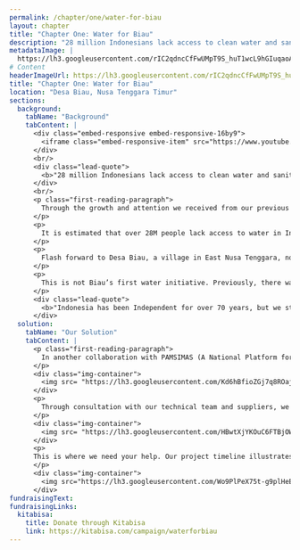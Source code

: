 ```yaml
---
permalink: /chapter/one/water-for-biau
layout: chapter
title: "Chapter One: Water for Biau"
description: "28 million Indonesians lack access to clean water and sanitation. Help us bring that number down by 771."
metadataImage: |
  https://lh3.googleusercontent.com/rIC2qdncCfFwUMpT9S_huT1wcL9hGIuqaoAV9EUktR3GrS_83ptHR5dMPmGK-PCZeN9DkcnWubWQfSu1B4V1GlwOdnJtYEM7yMNuh1ItMDyE8lKwVCfGZCfYz2N3CqeJlGgTUIYxpLjZ8ZAa6GQxg_rDkF0wF-AcJaDmRvgj0TD4-eqjB6LMkYUldBGEUrPX86zSlr8hHml3sUy2kN0oYL7e4vaGaIlE5F6SUW4zotsuE-tpMVbMMeVd_PQ4VBxK9TWOPzNlysOHqawn0CdMsVe-vPYVvJb0j4nk2oGGG2Yf3y_NfkuthRSROX-_9AZHm-IL-elBecBh7qG2mrhzmQmWx2WPXsvp6Dhd_iRlac2xTdVbW57H6w5TerWdhl99-gFgLGjmP0bMWfwHnCKWxPLoLdEPqVyckL-29QIVLPR67OL8tQ-TXh3vz4MwLl__6PRrT7JLBY6EVQt3olGWxe_Lyumt3ksAqEpzbLQOPR_XhciSPOWpWk9dklEUwBIrV-Qj-p_nzoy0gg289gCgxrDJSzFoejsHGdMu5VD4M_kod0LkQ0rqHraNeHkIU8pTDktOaBHQwK0guqPGGphHLkdAbtiuqNsXrDmoIc3ueOijQANA7ViShYU7vi3Whwhl6fGnqZPwRVbUFSr3cD-eIwlhUprUluPSXRrHGn-0ywr0zinQdwKyhEVwTbOUFhJSTQibayw6CyBo09zOVKEXjyZ8th0FZHDC4D8wlaPUkC8ml9oJBHeFd7g=w1248-h836-no
# Content
headerImageUrl: https://lh3.googleusercontent.com/rIC2qdncCfFwUMpT9S_huT1wcL9hGIuqaoAV9EUktR3GrS_83ptHR5dMPmGK-PCZeN9DkcnWubWQfSu1B4V1GlwOdnJtYEM7yMNuh1ItMDyE8lKwVCfGZCfYz2N3CqeJlGgTUIYxpLjZ8ZAa6GQxg_rDkF0wF-AcJaDmRvgj0TD4-eqjB6LMkYUldBGEUrPX86zSlr8hHml3sUy2kN0oYL7e4vaGaIlE5F6SUW4zotsuE-tpMVbMMeVd_PQ4VBxK9TWOPzNlysOHqawn0CdMsVe-vPYVvJb0j4nk2oGGG2Yf3y_NfkuthRSROX-_9AZHm-IL-elBecBh7qG2mrhzmQmWx2WPXsvp6Dhd_iRlac2xTdVbW57H6w5TerWdhl99-gFgLGjmP0bMWfwHnCKWxPLoLdEPqVyckL-29QIVLPR67OL8tQ-TXh3vz4MwLl__6PRrT7JLBY6EVQt3olGWxe_Lyumt3ksAqEpzbLQOPR_XhciSPOWpWk9dklEUwBIrV-Qj-p_nzoy0gg289gCgxrDJSzFoejsHGdMu5VD4M_kod0LkQ0rqHraNeHkIU8pTDktOaBHQwK0guqPGGphHLkdAbtiuqNsXrDmoIc3ueOijQANA7ViShYU7vi3Whwhl6fGnqZPwRVbUFSr3cD-eIwlhUprUluPSXRrHGn-0ywr0zinQdwKyhEVwTbOUFhJSTQibayw6CyBo09zOVKEXjyZ8th0FZHDC4D8wlaPUkC8ml9oJBHeFd7g=w1248-h836-no
title: "Chapter One: Water for Biau"
location: "Desa Biau, Nusa Tenggara Timur"
sections:
  background:
    tabName: "Background"
    tabContent: |
      <div class="embed-responsive embed-responsive-16by9">
        <iframe class="embed-responsive-item" src="https://www.youtube.com/embed/IbyT_7cwf1o" frameborder="0" allow="accelerometer; autoplay; encrypted-media; gyroscope; picture-in-picture" allowfullscreen" allowfullscreen></iframe>
      </div>
      <br/>
      <div class="lead-quote">
        <b>"28 million Indonesians lack access to clean water and sanitation. Help us bring that number down by 771."</b>
      </div>
      <br/>
      <p class="first-reading-paragraph">
        Through the growth and attention we received from our previous projects, we found that there was a large community of Indonesian students in the US who wanted to take action in their home. It was only natural that with one of the largest Indonesian student community in the US, new branch emerged in Seattle not long after our first project ended in January 2018. Now led by Indonesian students from various universities and community colleges, a few determined individuals began Solar Chapter Seattle in 2018. 
      </p>
      <p>
        It is estimated that over 28M people lack access to water in Indonesia, and through much deliberation and discussion, we couldn’t deny that water is a basic necessity. With that, our chapter in Seattle saw this importance and decided to grow our water initiative to other villages. 
      </p>
      <p>
        Flash forward to Desa Biau, a village in East Nusa Tenggara, not too far from where our first project was established, we decided to take on our second water initiative. Biau is a community that makes their living through growing and selling sirih (betel leaves). They spend their time tending their crops while the kids would go to school, and on rainy days, they pool rain water to have water for their crops. The village has over 700 residents, spanning different ages, and a water source 4km (2.5mi) away. Similar to Umutnana, residents had to carry jugs of water and walk for miles, taking up precious time in their day. 
      </p>
      <p>
        This is not Biau’s first water initiative. Previously, there was a government initiative that designed a water distribution system to allow immediate access to water in the village. Unfortunately, the system had a design flaw and used diesel— a much more expensive source of energy. All in all, this initiative, failed to bring residents access to water. This is only one of the many examples of the inequality in infrastructure development in Indonesia. For this reason, we hope we can help and improve the quality of life of these people, starting from their basic necessities—clean water.
      </p>
      <div class="lead-quote">
        <b>"Indonesia has been Independent for over 70 years, but we still don’t have access to water without having to walk for miles"</b> - Biau Resident
      </div>
  solution:
    tabName: "Our Solution"
    tabContent: |
      <p class="first-reading-paragraph">
        In another collaboration with PAMSIMAS (A National Platform for Rural Water Supply and Sanitation) a government platform aimed to provide easier access to clean water for residents in rural areas of Indonesia. We plan to fix the water distribution system from the main water source, while utilizing solar panels and pumps. 
      </p> 
      <div class="img-container">
        <img src= "https://lh3.googleusercontent.com/Kd6hBfioZGj7q8ROajaBxkJjuWLW1mjQ6y4bIZWGaXrJ_AmbKjnIk6CF0R3wMyMbrqCGWvVzXtt_7CXS48sh-WdqwmucSGKpV7Npgm2OjyCWaSYDe7Cr-E--YpZYiT0FynaJ8PyuzRdW2Qkyd11kQnINgdwjvvCTg7R8zJnsPwsSI2znyLurT3KGoyLM4BCeEbZeilI4BiT1622UXE0RX_Tuq85SEuhsxBJnpqIlnWMgpodEvvXxdIQqt2qLx0ARs95PT-TjX-CTM7FoNKEpQjnxM1Nr5m7B7od49a2HxSXWZb2OR-MMyp4kDIAdHgb0yp0IK1uEZmdRgb8XoJ8PPrv2Yk4fXPjwELUIZwiFfTM66H2_L_A721uIHpAfu4iiGBMUT2oajfyLYcCrBgClINnOMKYeJYiK3gs5pqWylahC6mQpcuJUCv3NtWNNR8AqDnowBC1cy3xwa-bIPyrzo6IIsvLhxLtKpGwkwQGiWNEWphRw1Fmeb5q5kIfWel0BB_sq7kqH2N_72MoKZbcjq-Cel8rxWrEc8QrNcHg4ZUIZaIWAvjgNAgBgsxGgxamJOAy91sqpkbhCUE38pZhBhYQrgP47JAjxqAK2iPejoFguuGwA1kZZgFeQNxS5yS_hdM6ejcDK9Fje8wfLK9NM3mB1D2do2X9LlH27_7FafRay0L-QcUwvS7slyawZDXYzp0ymCb54vqclaPDPfJzRwd-3ksMPyT-i6StTYttf9-D3-LAdgorI7A=w995-h1029-no" class="img-fluid" />
      </div>
      <p>
        Through consultation with our technical team and suppliers, we have determined our preliminary systems layout. Our plan includes about 40 solar panels and a submersible pump, that will support the geography and needs of the village, as listed Additionally, the higher elevation will allow us to use gravity to our advantage, so we plan to use bamboo pipe from the existing water source to a reservoir (A) that will be built in collaboration with the village. This is where we would place the solar pump system and use 3km of HDPE pipes to deliver water to an existing reservoir (B) in the village. The reservoir is placed at the highest point of the village, and will then be distributed to community taps closer to the villager’s homes.
      </p>
      <div class="img-container">
        <img src= "https://lh3.googleusercontent.com/HBwtXjYKOuC6FTBjOWHexFnBkmzuOqmfO43mquOI9n6iip17Yxm773cukK_zG21Uue2mzRg6SKWl1RcuJLI7gaGTfyiJMyHuX-S8uMU2sC3sp3B_x4q9yZs4z5jo3cBeQrsXm3iCZOQsq-74tkm5R2JlWXsTIbChQhtvWW5GqowwlOSck5_8cLK5ZBrCyd_fBw55Qlddt6vMIVBv3TxSiwtlaZH6TaSnX8nnRAHJi-6zQDX965jyS9WlPN_W7wBzixQyq3NK_htUiQUwYYFnG7dLS5CNaJ6cBqv9mozarXWeuwt991xYol2v3SNmFCs4667YqPLVZ_yjtJivQMZc8W-wV4PUEMsWdhLPo2I3mqXfD3AeiZXTNTqYWlJucDea-Szjmv547Ecs_f9mIbsI9DbOR_rwC0HfRuzdmLkL5_ZpV23fJouIbE2n9KEYytAY3e_mOFdlikd5EFOfB0wqEkJOC_9dmPat4wzE6FIDTsi8cmMEg6QrXQL0ug3Mbh_aFk4TRR5munLP32PqQslUDyUDJS6hf9GE9pKsUZfYSP1DnuFAErszBmRlfFB5SVyFVU4uxQCSdwefYn6AQt_KDlZ9vJtqvjriTzLp1iuyP5Yz58cWp04ytzgD1OONogfR1CWXSurFxL-PoA0pX0I8kmhrQbFJ95w3Q0yH9XRbuCsxe2laPzQx7lNtOxei3XEUPsDhGMBRz1CQfHLpLJM90Oa2nRNQnfldti3nfJeqtVEtN5XAe0nX4Bg=w1000-h1442-no" class="img-fluid" />
      </div>
      <p>
      This is where we need your help. Our project timeline illustrates our plan for the months ahead, and it is us preparing for our planned implementation in June.
      </p>
      <div class="img-container">
        <img src="https://lh3.googleusercontent.com/Wo9PlPeX75t-g9plHeEAXRgPCglSye7HilwMZE_fRwgheUVeqqIMvqpTScthQ1bBau781s0bstM7Hjp4rOkJBHq7r4ubkjkA5PJ52bhjcUXEVIxee94jvsoRcx82boOxKLULCZB7HAGIPhNxBm5igypD5v78Gj9IE3HI7FcB1_QWezWgnLVPvR0V2ANZMkUxpzFBMY-k092PBHN5498pVLuY15AM0x_PdeMXzXk7BLgXgEFzn4UwZnRt2gL9FETIbuDfVAVvANSyE6Dxzdr63pAgdex0pSk7SkSwUQjrzEUuTF5iSBHK6v9lrSmdlC__NyzdDOIf4jXqrS6WO0PjHwJiobxokDeiYo4IJ_vazlgJVvdpPECEJwA1YVHQLFnTEDSy3fZMFbLyFOURnQCU44d9maGsF6fuE1tKjlNo2t0W8Pxxp5lHTzzDpB6dyhEVsNSm1AH9ufa8TttOqA6t2KmlP_TMDLauOa0KzLcj7d3YAAfccuK1_0FBrGcUnqTQ0ET2qInqMcPjZCtIyBtzRETUaGtqt4fPIKZI7wjvIyhCbQWIcm1gesLm3XEFihIkC34IS5UEW_n5G_5QqyqFNCKmOTpQK4E3N3Q9JguQ4C0YljmQQYIHY2DBvZtmlmXQ6zrwnFIGOiqy7F1Wdqm0SoHSllJ-v5qyOrJxgOmWVBSN7H6wEeUDS_qbdtOLL2dj2nDN3RefdWUUgRcxZMYlARrMR-c-d2bEYX36Z8g8qYRPoLPCmYyae9w=w1196-h316-no" class="img-fluid" />
      </div>
fundraisingText:
fundraisingLinks:
  kitabisa:
    title: Donate through Kitabisa
    link: https://kitabisa.com/campaign/waterforbiau
---
```

